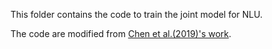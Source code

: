This folder contains the code to train the joint model for NLU. 

The code are modified from [Chen et al.(2019)'s work](https://github.com/monologg/JointBERT).
